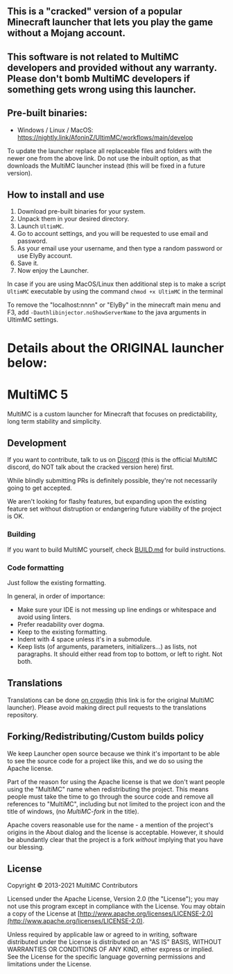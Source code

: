## **This is a "cracked" version of a popular Minecraft launcher that lets you play the game without a Mojang account.**

## This software is not related to MultiMC developers and provided without any warranty. Please don't bomb MultiMC developers if something gets wrong using this launcher.

## Pre-built binaries:
- Windows / Linux / MacOS: https://nightly.link/AfoninZ/UltimMC/workflows/main/develop

To update the launcher replace all replaceable files and folders with the newer one from the above link. Do not use the inbuilt option, as that downloads the MultiMC launcher instead (this will be fixed in a future version).


## How to install and use
1. Download pre-built binaries for your system.
2. Unpack them in your desired directory.
3. Launch `UltimMC`.
4. Go to account settings, and you will be requested to use email and password.
5. As your email use your username, and then type a random password or use ElyBy account.
6. Save it.
7. Now enjoy the Launcher.

In case if you are using MacOS/Linux then additional step is to make a script `UltimMC` executable by using the command `chmod +x UltimMC` in the terminal

To remove the "localhost:nnnn" or "ElyBy" in the minecraft main menu and F3, add `-Dauthlibinjector.noShowServerName` to the java arguments in UltimMC settings.

# Details about the ORIGINAL launcher below:

MultiMC 5
=========

MultiMC is a custom launcher for Minecraft that focuses on predictability, long term stability and simplicity.

## Development
If you want to contribute, talk to us on [Discord](https://discord.gg/multimc) (this is the official MultiMC discord, do NOT talk about the cracked version here) first.

While blindly submitting PRs is definitely possible, they're not necessarily going to get accepted.

We aren't looking for flashy features, but expanding upon the existing feature set without distruption or endangering future viability of the project is OK.

### Building
If you want to build MultiMC yourself, check [BUILD.md](BUILD.md) for build instructions.

### Code formatting
Just follow the existing formatting.

In general, in order of importance:
* Make sure your IDE is not messing up line endings or whitespace and avoid using linters.
* Prefer readability over dogma.
* Keep to the existing formatting.
* Indent with 4 space unless it's in a submodule.
* Keep lists (of arguments, parameters, initializers...) as lists, not paragraphs. It should either read from top to bottom, or left to right. Not both.


## Translations
Translations can be done [on crowdin](https://translate.multimc.org) (this link is for the original MultiMC launcher). Please avoid making direct pull requests to the translations repository.

## Forking/Redistributing/Custom builds policy
We keep Launcher open source because we think it's important to be able to see the source code for a project like this, and we do so using the Apache license.

Part of the reason for using the Apache license is that we don't want people using the "MultiMC" name when redistributing the project. This means people must take the time to go through the source code and remove all references to "MultiMC", including but not limited to the project icon and the title of windows, (no *MultiMC-fork* in the title).

Apache covers reasonable use for the name - a mention of the project's origins in the About dialog and the license is acceptable. However, it should be abundantly clear that the project is a fork *without* implying that you have our blessing.


## License
Copyright &copy; 2013-2021 MultiMC Contributors

Licensed under the Apache License, Version 2.0 (the "License"); you may not use this program except in compliance with the License. You may obtain a copy of the License at [http://www.apache.org/licenses/LICENSE-2.0](http://www.apache.org/licenses/LICENSE-2.0).

Unless required by applicable law or agreed to in writing, software distributed under the License is distributed on an "AS IS" BASIS, WITHOUT WARRANTIES OR CONDITIONS OF ANY KIND, either express or implied. See the License for the specific language governing permissions and limitations under the License.
